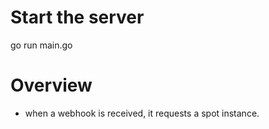 # Start the server 

go run main.go


# Overview
- when a webhook is received, it requests a spot instance.